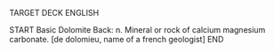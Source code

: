TARGET DECK
ENGLISH

START
Basic
Dolomite
Back: n. Mineral or rock of calcium magnesium carbonate. [de dolomieu, name of a french geologist]
END
